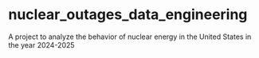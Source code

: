 # nuclear_outages_data_engineering
A project to analyze the behavior of nuclear energy in the United States in the year 2024-2025
